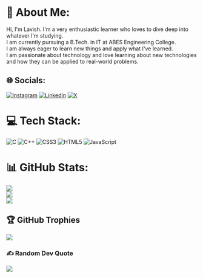 # 💫 About Me:
Hi, I'm Lavish. I'm a very enthusiastic learner who loves to dive deep into whatever I'm studying.<br>I am currently pursuing a B.Tech. in IT at ABES Engineering College. <br>I am always eager to learn new things and apply what I've learned. <br>I am passionate about technology and love learning about new technologies and how they can be applied to real-world problems.


## 🌐 Socials:
[![Instagram](https://img.shields.io/badge/Instagram-%23E4405F.svg?logo=Instagram&logoColor=white)](https://instagram.com/lavish.agrwl) [![LinkedIn](https://img.shields.io/badge/LinkedIn-%230077B5.svg?logo=linkedin&logoColor=white)](https://linkedin.com/in/lavishagrwl) [![X](https://img.shields.io/badge/X-black.svg?logo=X&logoColor=white)](https://x.com/lavish_agrwl) 

# 💻 Tech Stack:
![C](https://img.shields.io/badge/c-%2300599C.svg?style=for-the-badge&logo=c&logoColor=white) ![C++](https://img.shields.io/badge/c++-%2300599C.svg?style=for-the-badge&logo=c%2B%2B&logoColor=white) ![CSS3](https://img.shields.io/badge/css3-%231572B6.svg?style=for-the-badge&logo=css3&logoColor=white) ![HTML5](https://img.shields.io/badge/html5-%23E34F26.svg?style=for-the-badge&logo=html5&logoColor=white) ![JavaScript](https://img.shields.io/badge/javascript-%23323330.svg?style=for-the-badge&logo=javascript&logoColor=%23F7DF1E)
# 📊 GitHub Stats:
![](https://github-readme-stats.vercel.app/api?username=lavish-agrwl&theme=gruvbox&hide_border=false&include_all_commits=false&count_private=false)<br/>
![](https://github-readme-streak-stats.herokuapp.com/?user=lavish-agrwl&theme=gruvbox&hide_border=false)<br/>
![](https://github-readme-stats.vercel.app/api/top-langs/?username=lavish-agrwl&theme=gruvbox&hide_border=false&include_all_commits=false&count_private=false&layout=compact)

## 🏆 GitHub Trophies
![](https://github-profile-trophy.vercel.app/?username=lavish-agrwl&theme=gruvbox&no-frame=false&no-bg=false&margin-w=4)

### ✍️ Random Dev Quote
![](https://quotes-github-readme.vercel.app/api?type=horizontal&theme=gruvbox)

<!-- Proudly created with GPRM ( https://gprm.itsvg.in ) -->

